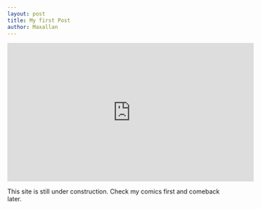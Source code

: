```yaml
---
layout: post
title: My first Post
author: Maxallan
---
```

<div class="embed-responsive embed-responsive-16by9">
<iframe width="560" height="315" src="https://www.youtube.com/embed/E2Gkmcve-sU?autoplay=1" frameborder="0" allowfullscreen class="embed-responsive-item" ></iframe>
</div>

This site is still under construction. Check my  comics first and comeback later.

<!--![_config.yml]({{ site.baseurl }}/images/config.png)-->

